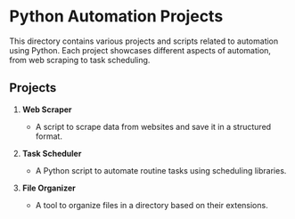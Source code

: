 # Python Automation Projects

This directory contains various projects and scripts related to automation using Python. Each project showcases different aspects of automation, from web scraping to task scheduling.

## Projects

1. **Web Scraper**
   - A script to scrape data from websites and save it in a structured format.

2. **Task Scheduler**
   - A Python script to automate routine tasks using scheduling libraries.

3. **File Organizer**
   - A tool to organize files in a directory based on their extensions.
